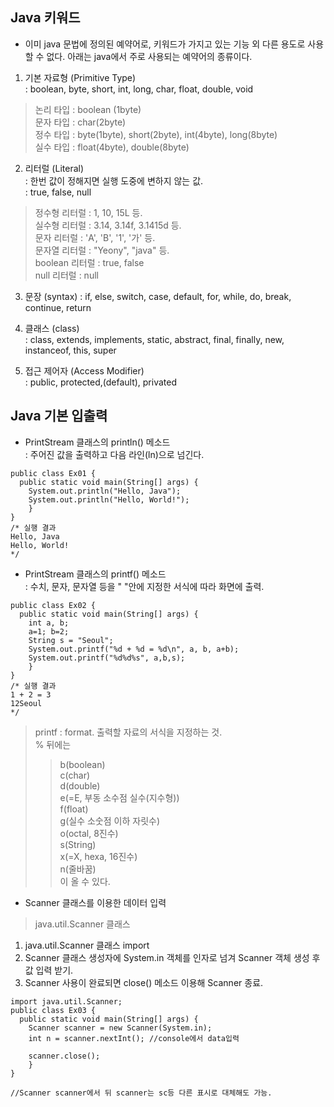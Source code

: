## Java 키워드

* 이미 java 문법에 정의된 예약어로, 키워드가 가지고 있는 기능 외 다른 용도로 사용할 수 없다.
아래는 java에서 주로 사용되는 예약어의 종류이다.

1. 기본 자료형 (Primitive Type)   
: boolean, byte, short, int, long, char, float, double, void   

> 논리 타입 : boolean (1byte)   
> 문자 타입 : char(2byte)   
> 정수 타입 : byte(1byte), short(2byte), int(4byte), long(8byte)   
> 실수 타입 : float(4byte), double(8byte)   
   

2. 리터럴 (Literal)    
: 한번 값이 정해지면 실행 도중에 변하지 않는 값.   
: true, false, null   
   
> 정수형 리터럴 : 1, 10, 15L 등.    
> 실수형 리터럴 : 3.14, 3.14f, 3.1415d 등.   
> 문자 리터럴 : 'A', 'B', '1', '가' 등.    
> 문자열 리터럴 : "Yeony", "java" 등.   
> boolean 리터럴 : true, false   
> null 리터럴 : null   
   
3. 문장 (syntax)
: if, else, switch, case, default, for, while, do, break, continue, return   
   
4. 클래스 (class)   
: class, extends, implements, static, abstract, final, finally, new, instanceof, this, super   
   
5. 접근 제어자 (Access Modifier)   
: public, protected,(default), privated         
   
   
## Java 기본 입출력   
* PrintStream 클래스의 println() 메소드   
: 주어진 값을 출력하고 다음 라인(ln)으로 넘긴다.   
   
```
public class Ex01 {
  public static void main(String[] args) {
    System.out.println("Hello, Java");
    System.out.println("Hello, World!");
    }
}
/* 실행 결과 
Hello, Java
Hello, World!
*/
```   
   
* PrintStream 클래스의 printf() 메소드   
: 수치, 문자, 문자열 등을 " "안에 지정한 서식에 따라 화면에 출력.   

```
public class Ex02 {
  public static void main(String[] args) {
    int a, b;
    a=1; b=2;
    String s = "Seoul";
    System.out.printf("%d + %d = %d\n", a, b, a+b);
    System.out.printf("%d%d%s", a,b,s);
    }
}
/* 실행 결과
1 + 2 = 3
12Seoul
*/
```
   
> printf : format. 출력할 자료의 서식을 지정하는 것.   
> % 뒤에는    
>> b(boolean)    
>> c(char)   
>> d(double)   
>> e(=E, 부동 소수점 실수(지수형))   
>> f(float)   
>> g(실수 소숫점 이하 자릿수)    
>> o(octal, 8진수)   
>> s(String)   
>> x(=X, hexa, 16진수)   
>> n(줄바꿈)   
> 이 올 수 있다.
   
   
* Scanner 클래스를 이용한 데이터 입력   
> java.util.Scanner 클래스
1. java.util.Scanner 클래스 import   
2. Scanner 클래스 생성자에 System.in 객체를 인자로 넘겨 Scanner 객체 생성 후 값 입력 받기.   
3. Scanner 사용이 완료되면 close() 메소드 이용해 Scanner 종료.   
   
```
import java.util.Scanner;
public class Ex03 {
  public static void main(String[] args) {
    Scanner scanner = new Scanner(System.in);
    int n = scanner.nextInt(); //console에서 data입력
    
    scanner.close();
    }
}

//Scanner scanner에서 뒤 scanner는 sc등 다른 표시로 대체해도 가능.
```


   
   
